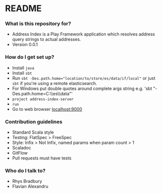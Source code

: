 # README #



### What is this repository for? ###

* Address Index is a Play Framework application which resolves address query strings to actual addresses.
* Version 0.0.1

### How do I get set up? ###

* Install `java`
* Install `sbt`
* Run `sbt -Des.path.home="location/to/store/es/data/if/local"` or just `sbt` if you're using a remote elasticsearch.
* For Windows put double quotes around complete args string e.g. 'sbt "-Des.path.home=C:\\\es\\\data"'
* `project address-index-server`
* `run`
* Go to web browser [localhost:9000](localhost:9000)

### Contribution guidelines ###

* Standard Scala style
* Testing: FlatSpec > FreeSpec
* Style: Infix > Not Infix, named params when param count > 1
* Scaladoc
* GitFlow
* Pull requests must have tests

### Who do I talk to? ###

* Rhys Bradbury
* Flavian Alexandru
